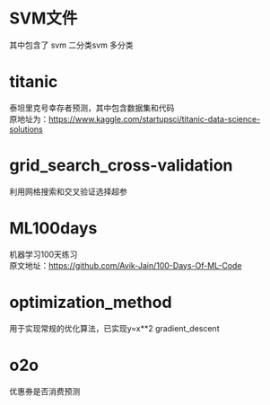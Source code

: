 # SVM文件
其中包含了 svm 二分类svm 多分类  
# titanic
泰坦里克号幸存者预测，其中包含数据集和代码  
原地址为：https://www.kaggle.com/startupsci/titanic-data-science-solutions  
# grid_search_cross-validation
利用网格搜索和交叉验证选择超参  
# ML100days
机器学习100天练习  
原文地址：https://github.com/Avik-Jain/100-Days-Of-ML-Code   
# optimization_method
用于实现常规的优化算法，已实现y=x**2   gradient_descent  
# o2o
优惠券是否消费预测 

